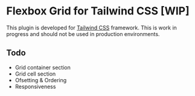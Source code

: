 # Flexbox Grid for Tailwind CSS [WIP]

This plugin is developed for [Tailwind CSS](https://tailwindcss.com/) framework. This is work in progress and should not be used in production environments.

## Todo
- Grid container section
- Grid cell section
- Ofsetting & Ordering
- Responsiveness
